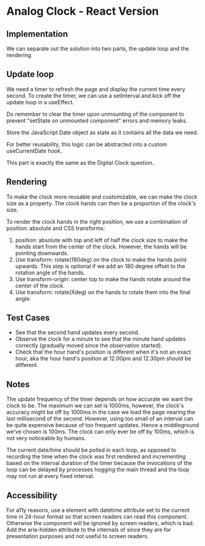 # Analog Clock - React Version

## Implementation
We can separate out the solution into two parts, the update loop and the rendering.

## Update loop
We need a timer to refresh the page and display the current time every second. To create the timer, we can use a setInterval and kick off the update loop in a useEffect.

Do remember to clear the timer upon unmounting of the component to prevent "setState on unmounted component" errors and memory leaks.

Store the JavaScript Date object as state as it contains all the data we need.

For better reusability, this logic can be abstracted into a custom useCurrentDate hook.

This part is exactly the same as the Digital Clock question.

## Rendering
To make the clock more reusable and customizable, we can make the clock size as a property. The clock hands can then be a proportion of the clock's size.

To render the clock hands in the right position, we use a combination of position: absolute and CSS transforms:

  1. position: absolute with top and left of half the clock size to make the hands start from the center of the clock. However, the hands will be pointing downwards.
  2. Use transform: rotate(180deg) on the clock to make the hands point upwards. This step is optional if we add an 180 degree offset to the rotation angle of the hands.
  3. Use transform-origin: center top to make the hands rotate around the center of the clock.
  4. Use transform: rotate(Xdeg) on the hands to rotate them into the final angle.

## Test Cases
  * See that the second hand updates every second.
  * Observe the clock for a minute to see that the minute hand updates correctly (gradually moved since the observation started).
  * Check that the hour hand's position is different when it's not an exact hour, aka the hour hand's position at 12.00pm and 12.30pm should be different.

## Notes
The update frequency of the timer depends on how accurate we want the clock to be. The maximum we can set is 1000ms, however, the clock's accuracy might be off by 1000ms in the case we load the page nearing the last millisecond of the second. However, using too small of an interval can be quite expensive because of too frequent updates. Hence a middleground we've chosen is 100ms. The clock can only ever be off by 100ms, which is not very noticeable by humans.

The current date/time should be polled in each loop, as opposed to recording the time when the clock was first rendered and incrementing based on the interval duration of the timer because the invocations of the loop can be delayed by processes hogging the main thread and the loop may not run at every fixed interval.

## Accessibility
For a11y reasons, use a <time> element with datetime attribute set to the current time in 24-hour format so that screen readers can read this component. Otherwise the component will be ignored by screen readers, which is bad. Add the aria-hidden attribute to the internals of <time> since they are for presentation purposes and not useful to screen readers.